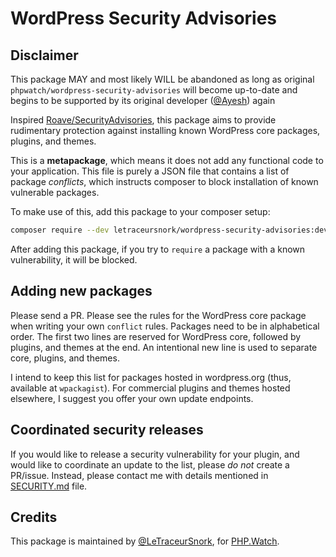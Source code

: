 WordPress Security Advisories
==========================

## Disclaimer
This package MAY and most likely WILL be abandoned as long as original `phpwatch/wordpress-security-advisories` will become up-to-date and begins to be supported by its original developer ([@Ayesh](https://github.com/Ayesh)) again

Inspired [Roave/SecurityAdvisories](https://github.com/Roave/SecurityAdvisories), this package aims to provide rudimentary protection against installing known WordPress core packages, plugins, and themes. 

This is a **metapackage**, which means it does not add any functional code to your application. This file is purely a JSON file that contains a list of package _conflicts_, which instructs composer to block installation of known vulnerable packages. 

To make use of this, add this package to your composer setup:

```bash
composer require --dev letraceursnork/wordpress-security-advisories:dev-master
```

After adding this package, if you try to `require` a package with a known vulnerability, it will be blocked. 

## Adding new packages

Please send a PR. Please see the rules for the WordPress core package when writing your own `conflict` rules.
Packages need to be in alphabetical order. The first two lines are reserved for WordPress core, followed by plugins, and themes at the end. An intentional new line is used to separate core, plugins, and themes.

I intend to keep this list for packages hosted in wordpress.org (thus, available at `wpackagist`). For commercial plugins and themes hosted elsewhere, I suggest you offer your own update endpoints. 

## Coordinated security releases

If you would like to release a security vulnerability for your plugin, and would like to coordinate an update to the list, please _do not_ create a PR/issue. Instead, please contact me with details mentioned in [SECURITY.md](SECURITY.md) file.

## Credits

This package is maintained by [@LeTraceurSnork](https://github.com/LeTraceurSnork), for [PHP.Watch](https://php.watch).
